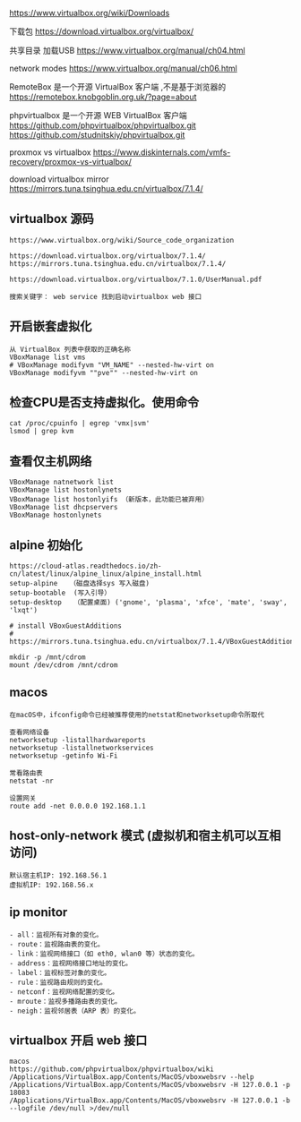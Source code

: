 https://www.virtualbox.org/wiki/Downloads

下载包
https://download.virtualbox.org/virtualbox/

共享目录 加载USB
https://www.virtualbox.org/manual/ch04.html

network modes
https://www.virtualbox.org/manual/ch06.html

RemoteBox 是一个开源 VirtualBox 客户端 ,不是基于浏览器的
https://remotebox.knobgoblin.org.uk/?page=about

phpvirtualbox 是一个开源 WEB VirtualBox 客户端
https://github.com/phpvirtualbox/phpvirtualbox.git
https://github.com/studnitskiy/phpvirtualbox.git

proxmox vs virtualbox
https://www.diskinternals.com/vmfs-recovery/proxmox-vs-virtualbox/

download virtualbox mirror
https://mirrors.tuna.tsinghua.edu.cn/virtualbox/7.1.4/

## virtualbox 源码

    https://www.virtualbox.org/wiki/Source_code_organization

    https://download.virtualbox.org/virtualbox/7.1.4/
    https://mirrors.tuna.tsinghua.edu.cn/virtualbox/7.1.4/

    https://download.virtualbox.org/virtualbox/7.1.0/UserManual.pdf

    搜索关键字： web service 找到启动virtualbox web 接口



## 开启嵌套虚拟化

    从 VirtualBox 列表中获取的正确名称
    VBoxManage list vms
    # VBoxManage modifyvm "VM_NAME" --nested-hw-virt on
    VBoxManage modifyvm ""pve"" --nested-hw-virt on

## 检查CPU是否支持虚拟化。使用命令

    cat /proc/cpuinfo | egrep 'vmx|svm'
    lsmod | grep kvm

## 查看仅主机网络

    VBoxManage natnetwork list
    VBoxManage list hostonlynets
    VBoxManage list hostonlyifs （新版本，此功能已被弃用）
    VBoxManage list dhcpservers
    VBoxManage hostonlynets

## alpine 初始化

    https://cloud-atlas.readthedocs.io/zh-cn/latest/linux/alpine_linux/alpine_install.html
    setup-alpine   （磁盘选择sys 写入磁盘)
    setup-bootable  (写入引导）
    setup-desktop   （配置桌面) ('gnome', 'plasma', 'xfce', 'mate', 'sway', 'lxqt')

    # install VBoxGuestAdditions
    # https://mirrors.tuna.tsinghua.edu.cn/virtualbox/7.1.4/VBoxGuestAdditions_7.1.4.iso

    mkdir -p /mnt/cdrom
    mount /dev/cdrom /mnt/cdrom

## macos

    在macOS中，ifconfig命令已经被推荐使用的netstat和networksetup命令所取代

    查看网络设备
    networksetup -listallhardwareports
    networksetup -listallnetworkservices
    networksetup -getinfo Wi-Fi

    常看路由表
    netstat -nr

    设置网关
    route add -net 0.0.0.0 192.168.1.1

## host-only-network 模式 (虚拟机和宿主机可以互相访问)

    默认宿主机IP: 192.168.56.1
    虚拟机IP: 192.168.56.x


## ip monitor

    - all：监视所有对象的变化。
    - route：监视路由表的变化。
    - link：监视网络接口（如 eth0, wlan0 等）状态的变化。
    - address：监视网络接口地址的变化。
    - label：监视标签对象的变化。
    - rule：监视路由规则的变化。
    - netconf：监视网络配置的变化。
    - mroute：监视多播路由表的变化。
    - neigh：监视邻居表（ARP 表）的变化。

## virtualbox 开启 web 接口
    macos
    https://github.com/phpvirtualbox/phpvirtualbox/wiki
    /Applications/VirtualBox.app/Contents/MacOS/vboxwebsrv --help
    /Applications/VirtualBox.app/Contents/MacOS/vboxwebsrv -H 127.0.0.1 -p 18083
    /Applications/VirtualBox.app/Contents/MacOS/vboxwebsrv -H 127.0.0.1 -b --logfile /dev/null >/dev/null
